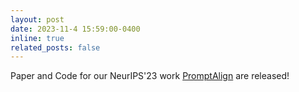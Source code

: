 ```yaml
---
layout: post
date: 2023-11-4 15:59:00-0400
inline: true
related_posts: false
---
```


Paper and Code for our NeurIPS'23 work [PromptAlign](https://jameelhassan.github.io/promptalign/) are released!